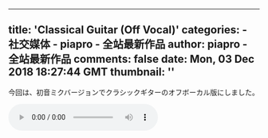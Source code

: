 
---
title: 'Classical Guitar (Off Vocal)'
categories: 
    - 社交媒体
    - piapro - 全站最新作品
author: piapro - 全站最新作品
comments: false
date: Mon, 03 Dec 2018 18:27:44 GMT
thumbnail: ''
---

<div>   
<p class="cd_dtl_cap">今回は、初音ミクバージョンでクラシックギターのオフボーカル版にしました。</p><audio src="https://cdn.piapro.jp/mp3_a/uu/uuzygdid9lugw9g7_20181203182744_audition.mp3" controls loop></audio>  
</div>
            